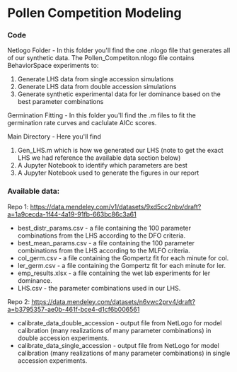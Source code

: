 # Pollen Competition Modeling

### Code

Netlogo Folder - In this folder you'll find the one .nlogo file that generates all of our synthetic data. The Pollen_Competiton.nlogo file contains BehaviorSpace experiments to:

1. Generate LHS data from single accession simulations
2. Generate LHS data from double accession simulations
3. Generate synthetic experimental data for ler dominance based on the best parameter combinations

Germination Fitting - In this folder you'll find the .m files to fit the germination rate curves and caclulate AICc scores.

Main Directory - Here you'll find 
1. Gen_LHS.m which is how we generated our LHS (note to get the exact LHS we had reference the available data section below)
2. A Jupyter Notebook to identify which parameters are best
3. A Jupyter Notebook used to generate the figures in our report

### Available data: 

Repo 1: https://data.mendeley.com/v1/datasets/9xd5cc2nbv/draft?a=1a9cecda-1f44-4a19-91fb-663bc86c3a61 

* best_distr_params.csv - a file containing the 100 parameter combinations from the LHS according to the DFO criteria.  
* best_mean_params.csv - a file containing the 100 parameter combinations from the LHS according to the MLFO criteria. 
* col_germ.csv - a file containing the Gompertz fit for each minute for col. 
* ler_germ.csv - a file containing the Gompertz fit for each minute for ler. 
* emp_results.xlsx -  a file containing the wet lab experiments for ler dominance. 
* LHS.csv - the parameter combinations used in our LHS. 

Repo 2: https://data.mendeley.com/datasets/n6vwc2prv4/draft?a=b3795357-ae0b-461f-bce4-d1cf6b006561

* calibrate_data_double_accession - output file from NetLogo for model calibration (many realizations of many parameter combinations) in double accession experiments. 
* calibrate_data_single_accession - output file from NetLogo for model calibration (many realizations of many parameter combinations) in single accession experiments. 

